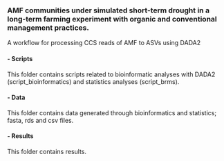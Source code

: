 ### AMF communities under simulated short-term drought in a long-term farming experiment with organic and conventional management practices.
A workflow for processing CCS reads of AMF to ASVs using DADA2


#### - Scripts
This folder contains scripts related to bioinformatic analyses with DADA2 (script_bioinformatics) and statistics analyses (script_brms). 
#### - Data
This folder contains data generated through bioinformatics and statistics; fasta, rds and csv files.
#### - Results
This folder contains results.
